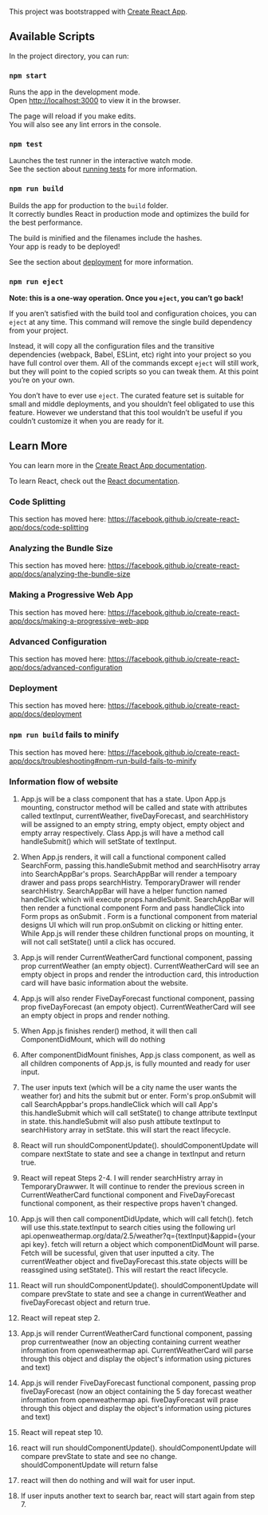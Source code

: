 This project was bootstrapped with [Create React App](https://github.com/facebook/create-react-app).

## Available Scripts

In the project directory, you can run:

### `npm start`

Runs the app in the development mode.<br />
Open [http://localhost:3000](http://localhost:3000) to view it in the browser.

The page will reload if you make edits.<br />
You will also see any lint errors in the console.

### `npm test`

Launches the test runner in the interactive watch mode.<br />
See the section about [running tests](https://facebook.github.io/create-react-app/docs/running-tests) for more information.

### `npm run build`

Builds the app for production to the `build` folder.<br />
It correctly bundles React in production mode and optimizes the build for the best performance.

The build is minified and the filenames include the hashes.<br />
Your app is ready to be deployed!

See the section about [deployment](https://facebook.github.io/create-react-app/docs/deployment) for more information.

### `npm run eject`

**Note: this is a one-way operation. Once you `eject`, you can’t go back!**

If you aren’t satisfied with the build tool and configuration choices, you can `eject` at any time. This command will remove the single build dependency from your project.

Instead, it will copy all the configuration files and the transitive dependencies (webpack, Babel, ESLint, etc) right into your project so you have full control over them. All of the commands except `eject` will still work, but they will point to the copied scripts so you can tweak them. At this point you’re on your own.

You don’t have to ever use `eject`. The curated feature set is suitable for small and middle deployments, and you shouldn’t feel obligated to use this feature. However we understand that this tool wouldn’t be useful if you couldn’t customize it when you are ready for it.

## Learn More

You can learn more in the [Create React App documentation](https://facebook.github.io/create-react-app/docs/getting-started).

To learn React, check out the [React documentation](https://reactjs.org/).

### Code Splitting

This section has moved here: https://facebook.github.io/create-react-app/docs/code-splitting

### Analyzing the Bundle Size

This section has moved here: https://facebook.github.io/create-react-app/docs/analyzing-the-bundle-size

### Making a Progressive Web App

This section has moved here: https://facebook.github.io/create-react-app/docs/making-a-progressive-web-app

### Advanced Configuration

This section has moved here: https://facebook.github.io/create-react-app/docs/advanced-configuration

### Deployment

This section has moved here: https://facebook.github.io/create-react-app/docs/deployment

### `npm run build` fails to minify

This section has moved here: https://facebook.github.io/create-react-app/docs/troubleshooting#npm-run-build-fails-to-minify

### Information flow of website

1. App.js will be a class component that has a state. Upon App.js mounting, constructor method will be called and state with attributes called textInput, currentWeather, fiveDayForecast, and searchHistory will be assigned to an empty string, empty object, empty object and empty array respectively. Class App.js will have a method call handleSubmit() which will setState of textInput.

2. When App.js renders, it will call a functional component called SearchForm, passing this.handleSubmit method and searchHisotry array into SearchAppBar's props. SearchAppBar will render a tempoary drawer and pass props searchHistry.  TemporaryDrawer will render searchHistry.   SearchAppBar will have a helper function named handleClick which will execute props.handleSubmit. SearchAppBar will then render a functional component Form and pass handleClick into Form props as onSubmit . Form is a functional component from material designs UI which will run prop.onSubmit on clicking or hitting enter. While App.js will render these children functional props on mounting, it will not call setState() until a click has occured.

3. App.js will render CurrentWeatherCard functional component, passing prop currentWeather (an empty object). CurrentWeatherCard will see an empty object in props and render the introduction card, this introduction card will have basic information about the website.

4. App.js will also render FiveDayForecast functional component, passing prop fiveDayForecast (an empoty object). CurrentWeatherCard will see an empty object in props and render nothing.

5. When App.js finishes render() method, it will then call ComponentDidMount, which will do nothing

6. After componentDidMount finishes, App.js class component, as well as all children components of App.js, is fully mounted and ready for user input.

7. The user inputs text (which will be a city name the user wants the weather for) and hits the submit but or enter. Form's prop.onSubmit will call SearchAppbar's props.handleClick which will call App's this.handleSubmit which will call setState() to change attribute textInput in state.  this.handleSubmit will also push attibute textInput to searchHistory array in setState. this will start the react lifecycle.

8. React will run shouldComponentUpdate(). shouldComponentUpdate will compare nextState to state and see a change in textInput and return true.

9. React will repeat Steps 2-4. I will render searchHistry array in TemporaryDrawwer.  It will continue to render the previous screen in CurrentWeatherCard functional component and FiveDayForecast functional component, as their respective props haven't changed.

10. App.js will then call componentDidUpdate, which will call fetch(). fetch will use this.state.textInput to search cities using the following url api.openweathermap.org/data/2.5/weather?q={textInput}&appid={your api key}. fetch will return a object which componentDidMount will parse. Fetch will be sucessful, given that user inputted a city. The currentWeather object and fiveDayForecast this.state objects willl be reassgined using setState(). This will restart the react lifecycle.

11. React will run shouldComponentUpdate(). shouldComponentUpdate will compare prevState to state and see a change in currentWeather and fiveDayForecast object and return true.

12. React will repeat step 2.

12. App.js will render CurrentWeatherCard functional component, passing prop currentweather (now an objecting containing current weather information from openweathermap api. CurrentWeatherCard will parse through this object and display the object's information using pictures and text)

13. App.js will render FiveDayForecast functional component, passing prop fiveDayForecast (now an object containing the 5 day forecast weather information from openweathermap api. fiveDayForecast will prase through this object and display the object's information using pictures and text)

14. React will repeat step 10.

15. react will run shouldComponentUpdate(). shouldComponentUpdate will compare prevState to state and see no change. shouldComponentUpdate will return false

16. react will then do nothing and will wait for user input.

17. If user inputs another text to search bar, react will start again from step 7.
